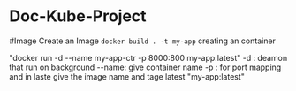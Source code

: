 # Doc-Kube-Project

#Image
Create an Image 
``
docker build . -t my-app
``
creating an container

"docker run -d --name my-app-ctr -p 8000:800 my-app:latest"
  -d : deamon that run on background
  --name: give container name
  -p : for port mapping 
  and in laste give the image name and tage latest "my-app:latest"
